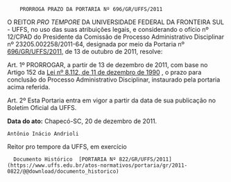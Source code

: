         PRORROGA PRAZO DA PORTARIA Nº 696/GR/UFFS/2011  

O REITOR  *PRO TEMPORE*  DA UNIVERSIDADE FEDERAL DA FRONTEIRA SUL - UFFS, no uso das suas atribuições legais, e considerando o ofício nº 12/CPAD do Presidente da Comissão de Processo Administrativo Disciplinar nº 23205.002258/2011-64, designada por meio da Portaria nº  [696/GR/UFFS/2011,](https://www.uffs.edu.br/atos-normativos/portaria/gr/2011-0696) de 13 de outubro de 2011, resolve:

 Art. 1º PRORROGAR, a partir de 13 de dezembro de 2011, com base no Artigo 152 da  [Lei nº 8.112, de 11 de dezembro de 1990](http://www.planalto.gov.br/ccivil_03/leis/L8112cons.htm) , o prazo para conclusão do Processo Administrativo Disciplinar, instaurado pela portaria acima referida.

 Art. 2º Esta Portaria entra em vigor a partir da data de sua publicação no Boletim Oficial da UFFS.

  

   **Data do ato:** Chapecó-SC, 20 de dezembro de 2011.   
 

    Antônio Inácio Andrioli   
 Reitor pro tempore da UFFS, em exercício 

      Documento Histórico  [PORTARIA Nº 822/GR/UFFS/2011](https://www.uffs.edu.br/atos-normativos/portaria/gr/2011-0822/@@download/documento_historico)     
      